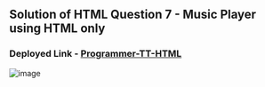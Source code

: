## Solution of HTML Question 7 - Music Player using HTML only

### Deployed Link - [Programmer-TT-HTML](https://programmer-time-table.netlify.app/)

![image](https://github.com/imbeshat/Placement_Assignment_Imbeshat/assets/48837703/b94bd732-3286-48eb-bf0a-9a80714a8b5c)
